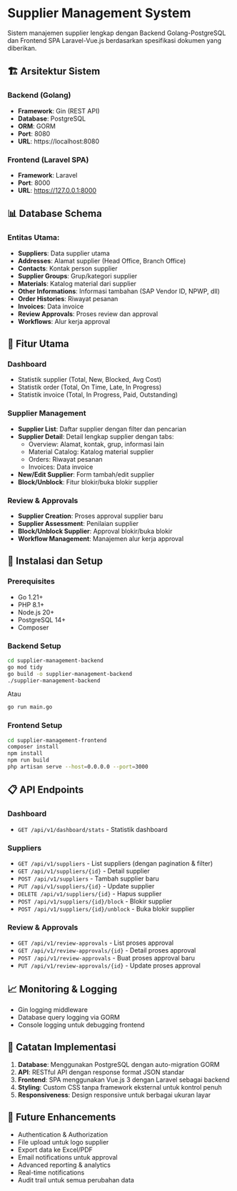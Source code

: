# Supplier Management System

Sistem manajemen supplier lengkap dengan Backend Golang-PostgreSQL dan Frontend SPA Laravel-Vue.js berdasarkan spesifikasi dokumen yang diberikan.

## 🏗️ Arsitektur Sistem

### Backend (Golang)
- **Framework**: Gin (REST API)
- **Database**: PostgreSQL
- **ORM**: GORM
- **Port**: 8080
- **URL**: https://localhost:8080

### Frontend (Laravel SPA)
- **Framework**: Laravel 
- **Port**: 8000
- **URL**: https://127.0.0.1:8000

## 📊 Database Schema

### Entitas Utama:
- **Suppliers**: Data supplier utama
- **Addresses**: Alamat supplier (Head Office, Branch Office)
- **Contacts**: Kontak person supplier
- **Supplier Groups**: Grup/kategori supplier
- **Materials**: Katalog material dari supplier
- **Other Informations**: Informasi tambahan (SAP Vendor ID, NPWP, dll)
- **Order Histories**: Riwayat pesanan
- **Invoices**: Data invoice
- **Review Approvals**: Proses review dan approval
- **Workflows**: Alur kerja approval

## 🚀 Fitur Utama

### Dashboard
- Statistik supplier (Total, New, Blocked, Avg Cost)
- Statistik order (Total, On Time, Late, In Progress)
- Statistik invoice (Total, In Progress, Paid, Outstanding)

### Supplier Management
- **Supplier List**: Daftar supplier dengan filter dan pencarian
- **Supplier Detail**: Detail lengkap supplier dengan tabs:
  - Overview: Alamat, kontak, grup, informasi lain
  - Material Catalog: Katalog material supplier
  - Orders: Riwayat pesanan
  - Invoices: Data invoice
- **New/Edit Supplier**: Form tambah/edit supplier
- **Block/Unblock**: Fitur blokir/buka blokir supplier

### Review & Approvals
- **Supplier Creation**: Proses approval supplier baru
- **Supplier Assessment**: Penilaian supplier
- **Block/Unblock Supplier**: Approval blokir/buka blokir
- **Workflow Management**: Manajemen alur kerja approval

## 🔧 Instalasi dan Setup

### Prerequisites
- Go 1.21+
- PHP 8.1+
- Node.js 20+
- PostgreSQL 14+
- Composer

### Backend Setup
```bash
cd supplier-management-backend
go mod tidy
go build -o supplier-management-backend
./supplier-management-backend
```
Atau 
```bash
go run main.go
```
### Frontend Setup
```bash
cd supplier-management-frontend
composer install
npm install
npm run build
php artisan serve --host=0.0.0.0 --port=3000
```



## 📋 API Endpoints

### Dashboard
- `GET /api/v1/dashboard/stats` - Statistik dashboard

### Suppliers
- `GET /api/v1/suppliers` - List suppliers (dengan pagination & filter)
- `GET /api/v1/suppliers/{id}` - Detail supplier
- `POST /api/v1/suppliers` - Tambah supplier baru
- `PUT /api/v1/suppliers/{id}` - Update supplier
- `DELETE /api/v1/suppliers/{id}` - Hapus supplier
- `POST /api/v1/suppliers/{id}/block` - Blokir supplier
- `POST /api/v1/suppliers/{id}/unblock` - Buka blokir supplier

### Review & Approvals
- `GET /api/v1/review-approvals` - List proses approval
- `GET /api/v1/review-approvals/{id}` - Detail proses approval
- `POST /api/v1/review-approvals` - Buat proses approval baru
- `PUT /api/v1/review-approvals/{id}` - Update proses approval



## 📈 Monitoring & Logging

- Gin logging middleware
- Database query logging via GORM
- Console logging untuk debugging frontend



## 📝 Catatan Implementasi

1. **Database**: Menggunakan PostgreSQL dengan auto-migration GORM
2. **API**: RESTful API dengan response format JSON standar
3. **Frontend**: SPA menggunakan Vue.js 3 dengan Laravel sebagai backend
4. **Styling**: Custom CSS tanpa framework eksternal untuk kontrol penuh
5. **Responsiveness**: Design responsive untuk berbagai ukuran layar

## 🔄 Future Enhancements

- Authentication & Authorization
- File upload untuk logo supplier
- Export data ke Excel/PDF
- Email notifications untuk approval
- Advanced reporting & analytics
- Real-time notifications
- Audit trail untuk semua perubahan data
